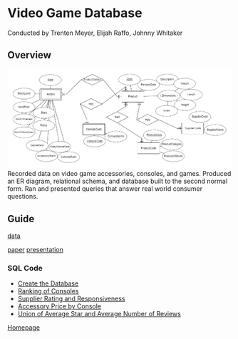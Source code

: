 # Video Game Database
Conducted by Trenten Meyer, Elijah Raffo, Johnny Whitaker

## Overview
![Entity Relationship](DB_EntityRelationship.png)
Recorded data on video game accessories, consoles, and games. Produced an ER diagram, relational schema, and database built to the second normal form. Ran and presented queries that answer real world consumer questions.

## Guide
[data](https://github.com/eliraffo/eliraffo.github.io/tree/master/OBA444/DB_Excel.xlsx)

[paper](DB_Paper.pdf)
[presentation](DB_Presentation.pdf)

### SQL Code
- [Create the Database](https://github.com/eliraffo/eliraffo.github.io/tree/master/OBA444/SQL_DB_Script.sql)
- [Ranking of Consoles](https://github.com/eliraffo/eliraffo.github.io/tree/master/OBA444/SQL_GameRankingByConsole.sql)
- [Supplier Rating and Responsiveness](https://github.com/eliraffo/eliraffo.github.io/tree/master/OBA444/SQL_SupplierRating_Responsiveness.sql)
- [Accessory Price by Console](https://github.com/eliraffo/eliraffo.github.io/tree/master/OBA444/SQL_AccessoryPriceByConsole.sql)
- [Union of Average Star and Average Number of Reviews](https://github.com/eliraffo/eliraffo.github.io/tree/master/OBA444/SQL_ViewunionGames_AvgStar_AvgNumRev_Prime.sql)

[Homepage](https://github.com/eliraffo/eliraffo.github.io/tree/master/OBA444)
